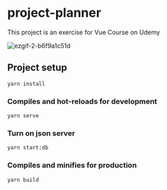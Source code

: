 # project-planner

This project is an exercise for Vue Course on Udemy

![ezgif-2-b6f9a1c51d](https://user-images.githubusercontent.com/40857427/206349947-4c1df020-1826-4b09-b8bd-92f52dfe0e64.gif)

## Project setup

```
yarn install
```

### Compiles and hot-reloads for development

```
yarn serve
```

### Turn on json server

```
yarn start:db
```

### Compiles and minifies for production

```
yarn build
```
